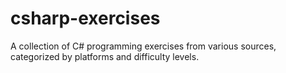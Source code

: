 # csharp-exercises
A collection of C# programming exercises from various sources, categorized by platforms and difficulty levels.
